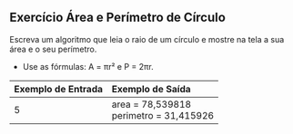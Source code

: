 ## Exercício Área e Perímetro de Círculo
Escreva um algoritmo que leia o raio de um
círculo e mostre na tela a sua área e o seu
perímetro.

* Use as fórmulas: A = πr² e P = 2πr.

Exemplo de Entrada | Exemplo de Saída
:--- | :---
5 | area = 78,539818<br />perimetro = 31,415926
